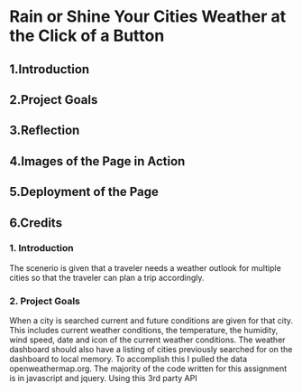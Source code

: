 # Rain or Shine Your Cities Weather at the Click of a Button

## 1.Introduction

## 2.Project Goals

## 3.Reflection

## 4.Images of the Page in Action

## 5.Deployment of the Page

## 6.Credits

### 1. Introduction

The scenerio is given that a traveler needs a weather outlook for multiple cities so that the traveler can plan a trip accordingly. 
### 2. Project Goals

When a city is searched current and future conditions are given for that city. This includes current weather conditions, the temperature, the humidity, wind speed, date and icon of the current weather conditions. The weather dashboard should also have a listing of cities previously searched for on the dashboard to local memory. To accomplish this I pulled the data openweathermap.org.  The majority of the code written for this assignment is in javascript and jquery. Using this 3rd party API 

